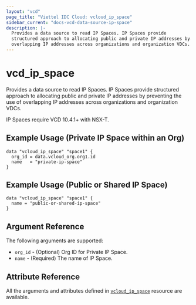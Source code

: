 ```yaml
---
layout: "vcd"
page_title: "Viettel IDC Cloud: vcloud_ip_space"
sidebar_current: "docs-vcd-data-source-ip-space"
description: |-
  Provides a data source to read IP Spaces. IP Spaces provide 
  structured approach to allocating public and private IP addresses by preventing the use of 
  overlapping IP addresses across organizations and organization VDCs.
---
```


# vcd\_ip\_space

Provides a data source to read IP Spaces. IP Spaces provide structured approach to allocating public
and private IP addresses by preventing the use of overlapping IP addresses across organizations and
organization VDCs.

IP Spaces require VCD 10.4.1+ with NSX-T.

## Example Usage (Private IP Space within an Org)

```hcl
data "vcloud_ip_space" "space1" {
  org_id = data.vcloud_org.org1.id
  name   = "private-ip-space"
}
```

## Example Usage (Public or Shared IP Space)
```hcl
data "vcloud_ip_space" "space1" {
  name = "public-or-shared-ip-space"
}
```

## Argument Reference

The following arguments are supported:

* `org_id` - (Optional) Org ID for Private IP Space.
* `name` - (Required) The name of IP Space.

## Attribute Reference

All the arguments and attributes defined in
[`vcloud_ip_space`](/providers/terraform-viettelidc/vcloud/latest/docs/resources/ip_space) resource are available.
